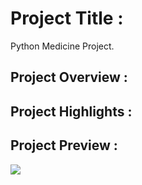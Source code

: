 # Project Title :
Python Medicine Project.

## Project Overview :


## Project Highlights :


## Project Preview :

<img src="Images/DB_diagram.png">
